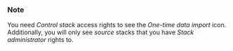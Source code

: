 ### Note

You need _Control stack_ access rights to see the _One-time data import_ icon. Additionally, you will only see _source_ stacks that you have _Stack administrator_ rights to.



